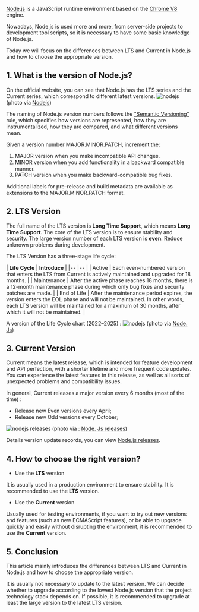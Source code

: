 [Node.js](https://nodejs.org/) is a JavaScript runtime environment based on the [Chrome V8](https://v8.dev/) engine.

Nowadays, Node.js is used more and more, from server-side projects to development tool scripts, so it is necessary to have some basic knowledge of Node.js.

Today we will focus on the differences between LTS and Current in Node.js and how to choose the appropriate version.

## 1. What is the version of Node.js?

On the official website, you can see that Node.js has the LTS series and the Current series, which correspond to different latest versions.
![nodejs](https://images.pingan8787.com/images/20220730/nodejs1.png)
(photo via [Nodejs](https://nodejs.org/en/))

The naming of Node.js version numbers follows the ["Semantic Versioning"](https://semver.org/) rule, which specifies how versions are represented, how they are instrumentalized, how they are compared, and what different versions mean.

Given a version number MAJOR.MINOR.PATCH, increment the:

1. MAJOR version when you make incompatible API changes.
2. MINOR version when you add functionality in a backward compatible manner.
3. PATCH version when you make backward-compatible bug fixes.

Additional labels for pre-release and build metadata are available as extensions to the MAJOR.MINOR.PATCH format.

## 2. LTS Version

The full name of the LTS version is **Long Time Support**, which means **Long Time Support**. The core of the LTS version is to ensure stability and security. The large version number of each LTS version is **even**. Reduce unknown problems during development.

The LTS Version has a three-stage life cycle:

| **Life Cycle** | **Introduce** |
| - - | - - |
| Active | Each even-numbered version that enters the LTS from Current is actively maintained and upgraded for 18 months. |
| Maintenance | After the active phase reaches 18 months, there is a 12-month maintenance phase during which only bug fixes and security patches are made. |
| End of Life | After the maintenance period expires, the version enters the EOL phase and will not be maintained. In other words, each LTS version will be maintained for a maximum of 30 months, after which it will not be maintained. |

A version of the Life Cycle chart (2022–2025) :
![nodejs](https://images.pingan8787.com/images/20220730/nodejs2.png)
(photo via [Node. Js](https://nodejs.org/en/about/releases/))

## 3. Current Version

Current means the latest release, which is intended for feature development and API perfection, with a shorter lifetime and more frequent code updates.
You can experience the latest features in this release, as well as all sorts of unexpected problems and compatibility issues.

In general, Current releases a major version every 6 months (most of the time) :

- Release new Even versions every April;
- Release new Odd versions every October;

![nodejs releases](https://images.pingan8787.com/images/20220730/nodejs3.png)
(photo via : [Node. Js releases](https://nodejs.org/en/download/releases/))

Details version update records, you can view [Node.js releases](https://nodejs.org/en/download/releases/).

## 4. How to choose the right version?

- Use the **LTS** version

It is usually used in a production environment to ensure stability. It is recommended to use the **LTS** version.

- Use the **Current** version

Usually used for testing environments, if you want to try out new versions and features (such as new ECMAScript features), or be able to upgrade quickly and easily without disrupting the environment, it is recommended to use the **Current** version.

## 5. Conclusion

This article mainly introduces the differences between LTS and Current in Node.js and how to choose the appropriate version.

It is usually not necessary to update to the latest version. We can decide whether to upgrade according to the lowest Node.js version that the project technology stack depends on. If possible, it is recommended to upgrade at least the large version to the latest LTS version.
